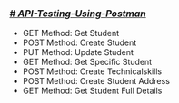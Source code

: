 ### **_[# API-Testing-Using-Postman](url)_**

- GET Method: Get Student
- POST Method: Create Student
- PUT Method:  Update Student
- GET Method: Get Specific Student
- POST Method: Create Technicalskills
- POST Method: Create Student Address
- GET Method: Get Student Full Details
